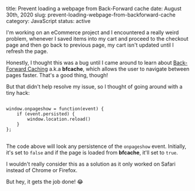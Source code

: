 title: Prevent loading a webpage from Back-Forward cache
date: August 30th, 2020
slug: prevent-loading-webpage-from-backforward-cache
category: JavaScript
status: active

I'm working on an eCommerce project and I encountered a really weird problem, whenever I saved items into my cart and proceed to the checkout page and then go back to previous page, my cart isn't updated until I refresh the page.

Honestly, I thought this was a bug until I came around to learn about [Back-Forward Caching](https://developer.mozilla.org/en-US/docs/Mozilla/Firefox/Releases/1.5/Using_Firefox_1.5_caching) a.k.a **bfcache**, which allows the user to navigate between pages faster. That's a good thing, though!

But that didn't help resolve my issue, so I thought of going around with a tiny hack:
<pre>
<code class="js">
window.onpageshow = function(event) {
    if (event.persisted) {
        window.location.reload() 
    }
};
</code>
</pre>

The code above will look any persistence of the `onpageshow` event. Initially, it's set to `false` and if the page is loaded from **bfcache**, it'll set to `true`.

I wouldn't really consider this as a solution as it only worked on Safari instead of Chrome or Firefox.

But hey, it gets the job done! &#x1F602;